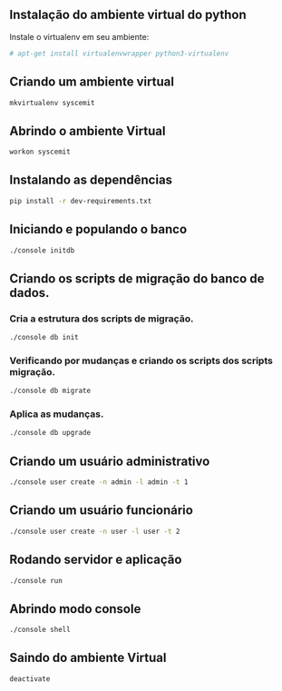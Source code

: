 ## Instalação do ambiente virtual do python
Instale o virtualenv em seu ambiente:
```bash
# apt-get install virtualenvwrapper python3-virtualenv
```

## Criando um ambiente virtual
```bash
mkvirtualenv syscemit
```

## Abrindo o ambiente Virtual
```bash
workon syscemit
```

## Instalando as dependências
```bash
pip install -r dev-requirements.txt
```

## Iniciando e populando o banco
```bash
./console initdb
```

## Criando os scripts de migração do banco de dados.
### Cria a estrutura dos scripts de migração.
```bash
./console db init
```
### Verificando por mudanças e criando os scripts dos scripts migração.
```bash
./console db migrate
```
### Aplica as mudanças. 
```bash
./console db upgrade
```

## Criando um usuário administrativo
```bash
./console user create -n admin -l admin -t 1
```

## Criando um usuário funcionário
```bash
./console user create -n user -l user -t 2
```

## Rodando servidor e aplicação
```bash
./console run
```

## Abrindo modo console
```bash
./console shell
```

## Saindo do ambiente Virtual
```bash
deactivate
```
